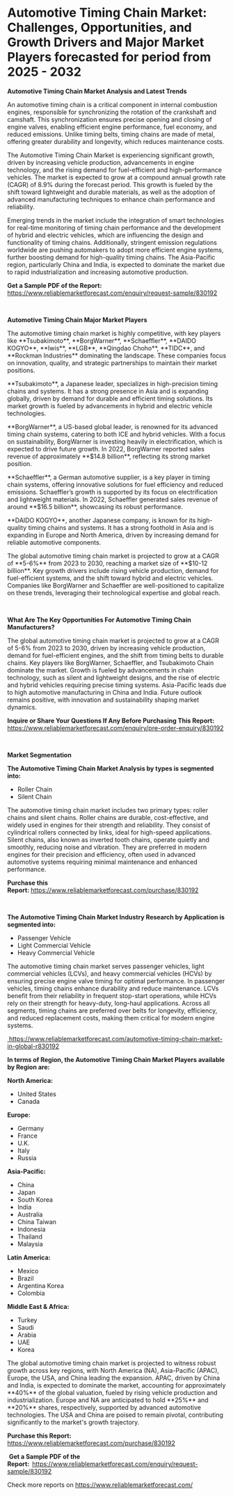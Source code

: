 <p><h1>Automotive Timing Chain Market: Challenges, Opportunities, and Growth Drivers and Major Market Players forecasted for period from 2025 - 2032</h1></p><p><strong>Automotive Timing Chain Market Analysis and Latest Trends</strong></p>
<p><p>An automotive timing chain is a critical component in internal combustion engines, responsible for synchronizing the rotation of the crankshaft and camshaft. This synchronization ensures precise opening and closing of engine valves, enabling efficient engine performance, fuel economy, and reduced emissions. Unlike timing belts, timing chains are made of metal, offering greater durability and longevity, which reduces maintenance costs.</p><p>The Automotive Timing Chain Market is experiencing significant growth, driven by increasing vehicle production, advancements in engine technology, and the rising demand for fuel-efficient and high-performance vehicles. The market is expected to grow at a compound annual growth rate (CAGR) of 8.9% during the forecast period. This growth is fueled by the shift toward lightweight and durable materials, as well as the adoption of advanced manufacturing techniques to enhance chain performance and reliability.</p><p>Emerging trends in the market include the integration of smart technologies for real-time monitoring of timing chain performance and the development of hybrid and electric vehicles, which are influencing the design and functionality of timing chains. Additionally, stringent emission regulations worldwide are pushing automakers to adopt more efficient engine systems, further boosting demand for high-quality timing chains. The Asia-Pacific region, particularly China and India, is expected to dominate the market due to rapid industrialization and increasing automotive production.</p></p>
<p><strong>Get a Sample PDF of the Report:&nbsp;</strong> <a href="https://www.reliablemarketforecast.com/enquiry/request-sample/830192?utm_campaign=1105&utm_medium=2&utm_source=Github&utm_content=ia&utm_term=22012025&utm_id=automotive-timing-chain">https://www.reliablemarketforecast.com/enquiry/request-sample/830192</a></p>
<p>&nbsp;</p>
<p><strong>Automotive Timing Chain Major Market Players</strong></p>
<p><p>The automotive timing chain market is highly competitive, with key players like **Tsubakimoto**, **BorgWarner**, **Schaeffler**, **DAIDO KOGYO**, **Iwis**, **LGB**, **Qingdao Choho**, **TIDC**, and **Rockman Industries** dominating the landscape. These companies focus on innovation, quality, and strategic partnerships to maintain their market positions.</p><p>**Tsubakimoto**, a Japanese leader, specializes in high-precision timing chains and systems. It has a strong presence in Asia and is expanding globally, driven by demand for durable and efficient timing solutions. Its market growth is fueled by advancements in hybrid and electric vehicle technologies.</p><p>**BorgWarner**, a US-based global leader, is renowned for its advanced timing chain systems, catering to both ICE and hybrid vehicles. With a focus on sustainability, BorgWarner is investing heavily in electrification, which is expected to drive future growth. In 2022, BorgWarner reported sales revenue of approximately **$14.8 billion**, reflecting its strong market position.</p><p>**Schaeffler**, a German automotive supplier, is a key player in timing chain systems, offering innovative solutions for fuel efficiency and reduced emissions. Schaeffler’s growth is supported by its focus on electrification and lightweight materials. In 2022, Schaeffler generated sales revenue of around **$16.5 billion**, showcasing its robust performance.</p><p>**DAIDO KOGYO**, another Japanese company, is known for its high-quality timing chains and systems. It has a strong foothold in Asia and is expanding in Europe and North America, driven by increasing demand for reliable automotive components.</p><p>The global automotive timing chain market is projected to grow at a CAGR of **5-6%** from 2023 to 2030, reaching a market size of **$10-12 billion**. Key growth drivers include rising vehicle production, demand for fuel-efficient systems, and the shift toward hybrid and electric vehicles. Companies like BorgWarner and Schaeffler are well-positioned to capitalize on these trends, leveraging their technological expertise and global reach.</p></p>
<p>&nbsp;</p>
<p><strong>What Are The Key Opportunities For Automotive Timing Chain Manufacturers?</strong></p>
<p><p>The global automotive timing chain market is projected to grow at a CAGR of 5-6% from 2023 to 2030, driven by increasing vehicle production, demand for fuel-efficient engines, and the shift from timing belts to durable chains. Key players like BorgWarner, Schaeffler, and Tsubakimoto Chain dominate the market. Growth is fueled by advancements in chain technology, such as silent and lightweight designs, and the rise of electric and hybrid vehicles requiring precise timing systems. Asia-Pacific leads due to high automotive manufacturing in China and India. Future outlook remains positive, with innovation and sustainability shaping market dynamics.</p></p>
<p><strong>Inquire or Share Your Questions If Any Before Purchasing This Report:</strong> <a href="https://www.reliablemarketforecast.com/enquiry/pre-order-enquiry/830192?utm_campaign=1105&utm_medium=2&utm_source=Github&utm_content=ia&utm_term=22012025&utm_id=automotive-timing-chain">https://www.reliablemarketforecast.com/enquiry/pre-order-enquiry/830192</a></p>
<p>&nbsp;</p>
<p><strong>Market Segmentation</strong></p>
<p><strong>The Automotive Timing Chain Market Analysis by types is segmented into:</strong></p>
<p><ul><li>Roller Chain</li><li>Silent Chain</li></ul></p>
<p><p>The automotive timing chain market includes two primary types: roller chains and silent chains. Roller chains are durable, cost-effective, and widely used in engines for their strength and reliability. They consist of cylindrical rollers connected by links, ideal for high-speed applications. Silent chains, also known as inverted tooth chains, operate quietly and smoothly, reducing noise and vibration. They are preferred in modern engines for their precision and efficiency, often used in advanced automotive systems requiring minimal maintenance and enhanced performance.</p></p>
<p><strong>Purchase this Report:&nbsp;</strong><a href="https://www.reliablemarketforecast.com/purchase/830192?utm_campaign=1105&utm_medium=2&utm_source=Github&utm_content=ia&utm_term=22012025&utm_id=automotive-timing-chain">https://www.reliablemarketforecast.com/purchase/830192</a></p>
<p>&nbsp;</p>
<p><strong>The Automotive Timing Chain Market Industry Research by Application is segmented into:</strong></p>
<p><ul><li>Passenger Vehicle</li><li>Light Commercial Vehicle</li><li>Heavy Commercial Vehicle</li></ul></p>
<p><p>The automotive timing chain market serves passenger vehicles, light commercial vehicles (LCVs), and heavy commercial vehicles (HCVs) by ensuring precise engine valve timing for optimal performance. In passenger vehicles, timing chains enhance durability and reduce maintenance. LCVs benefit from their reliability in frequent stop-start operations, while HCVs rely on their strength for heavy-duty, long-haul applications. Across all segments, timing chains are preferred over belts for longevity, efficiency, and reduced replacement costs, making them critical for modern engine systems.</p></p>
<p><a href="https://www.reliablemarketforecast.com/automotive-timing-chain-market-in-global-r830192?utm_campaign=1105&utm_medium=2&utm_source=Github&utm_content=ia&utm_term=22012025&utm_id=automotive-timing-chain">&nbsp;https://www.reliablemarketforecast.com/automotive-timing-chain-market-in-global-r830192</a></p>
<p><strong>In terms of Region, the Automotive Timing Chain Market Players available by Region are:</strong></p>
<p>
    <p> <strong> North America: </strong>
        <ul>
            <li>United States</li>
            <li>Canada</li>
        </ul>
        </p> 
    <p> <strong> Europe: </strong>
        <ul>
            <li>Germany</li>
            <li>France</li>
            <li>U.K.</li>
            <li>Italy</li>
            <li>Russia</li>
        </ul>
        </p> 
    <p> <strong> Asia-Pacific: </strong>
        <ul>
            <li>China</li>
            <li>Japan</li>
            <li>South Korea</li>
            <li>India</li>
            <li>Australia</li>
            <li>China Taiwan</li>
            <li>Indonesia</li>
            <li>Thailand</li>
            <li>Malaysia</li>
        </ul>
        </p> 
    <p> <strong> Latin America: </strong>
        <ul>
            <li>Mexico</li>
            <li>Brazil</li>
            <li>Argentina Korea</li>
            <li>Colombia</li>
        </ul>
        </p> 
    <p> <strong> Middle East & Africa: </strong>
        <ul>
            <li>Turkey</li>
            <li>Saudi</li>
            <li>Arabia</li>
            <li>UAE</li>
            <li>Korea</li>
        </ul>
    </p>
    </p>
<p><p>The global automotive timing chain market is projected to witness robust growth across key regions, with North America (NA), Asia-Pacific (APAC), Europe, the USA, and China leading the expansion. APAC, driven by China and India, is expected to dominate the market, accounting for approximately **40%** of the global valuation, fueled by rising vehicle production and industrialization. Europe and NA are anticipated to hold **25%** and **20%** shares, respectively, supported by advanced automotive technologies. The USA and China are poised to remain pivotal, contributing significantly to the market's growth trajectory.</p></p>
<p><strong>Purchase this Report: </strong><a href="https://www.reliablemarketforecast.com/purchase/830192?utm_campaign=1105&utm_medium=2&utm_source=Github&utm_content=ia&utm_term=22012025&utm_id=automotive-timing-chain">https://www.reliablemarketforecast.com/purchase/830192</a></p>
<p>&nbsp;<strong>Get a Sample PDF of the Report:&nbsp;&nbsp;</strong><a href="https://www.reliablemarketforecast.com/enquiry/request-sample/830192?utm_campaign=1105&utm_medium=2&utm_source=Github&utm_content=ia&utm_term=22012025&utm_id=automotive-timing-chain">https://www.reliablemarketforecast.com/enquiry/request-sample/830192</a></p>
<p><strong></strong></p>
<p>Check more reports on <a href="https://www.reliablemarketforecast.com/?utm_campaign=1105&utm_medium=2&utm_source=Github&utm_content=ia&utm_term=22012025&utm_id=automotive-timing-chain">https://www.reliablemarketforecast.com/</a></p>